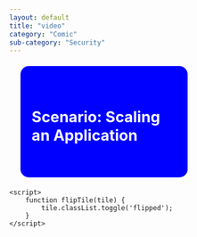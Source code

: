 ```yaml
---
layout: default
title: "video"
category: "Comic"
sub-category: "Security"
---
```

<!DOCTYPE html>
<html lang="en">
<head>
    <meta charset="UTF-8">
    <meta name="viewport" content="width=device-width, initial-scale=1.0">
    <title>Scenario-Based Learning Tile</title>
    <style>
        .tile-container {
            perspective: 1000px;
        }
        .tile {
            width: 300px;
            height: 200px;
            position: relative;
            transform-style: preserve-3d;
            transition: transform 0.6s;
            cursor: pointer;
            border-radius: 15px;
            margin: 20px;
        }
        .tile .front, .tile .back {
            position: absolute;
            width: 100%;
            height: 100%;
            backface-visibility: hidden;
            display: flex;
            align-items: center;
            justify-content: center;
            color: white;
            font-size: 18px;
            border-radius: 15px;
            padding: 20px;
            box-sizing: border-box;
        }
        .tile .front {
            background-color: blue;
        }
        .tile .back {
            background-color: green;
            transform: rotateY(180deg);
            text-align: left;
        }
        .tile.flipped {
            transform: rotateY(180deg);
        }
    </style>
</head>
<body>
    <div class="tile-container">
        <div class="tile" onclick="flipTile(this)">
            <div class="front">
                <h2>Scenario: Scaling an Application</h2>
            </div>
            <div class="back">
                <p>Your web application is experiencing increased traffic. Choose the best scaling strategy:</p>
                <ul>
                    <li>Option 1: Scale up (increase the size of the VM)</li>
                    <li>Option 2: Scale out (add more VMs)</li>
                    <li>Option 3: Use Azure Autoscale</li>
                </ul>
            </div>
        </div>
    </div>

    <script>
        function flipTile(tile) {
            tile.classList.toggle('flipped');
        }
    </script>
</body>
</html>

